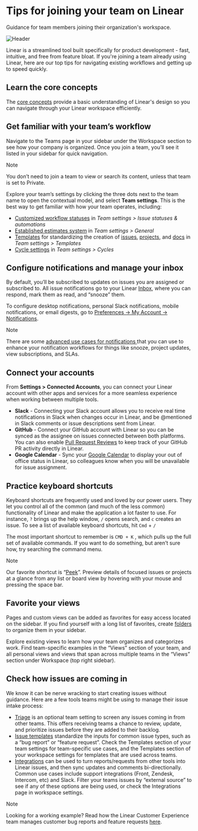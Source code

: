 # Tips for joining your team on Linear

Guidance for team members joining their organization's workspace.

![Header](https://webassets.linear.app/images/ornj730p/production/69a3f5213c42e4aecc07639ed6e58c5a762202f0-2160x1326.png?q=95&auto=format&dpr=2)

Linear is a streamlined tool built specifically for product development - fast, intuitive, and free from feature bloat. If you're joining a team already using Linear, here are our top tips for navigating existing workflows and getting up to speed quickly.

## Learn the core concepts

The [core concepts](https://linear.app/docs/conceptual-model) provide a basic understanding of Linear's design so you can navigate through your Linear workspace efficiently.

## Get familiar with your team’s workflow

Navigate to the Teams page in your sidebar under the Workspace section to see how your company is organized. Once you join a team, you’ll see it listed in your sidebar for quick navigation.

> [!NOTE]
> You don’t need to join a team to view or search its content, unless that team is set to Private.

Explore your team’s settings by clicking the three dots next to the team name to open the contextual model, and select **Team settings**. This is the best way to get familiar with how your team operates, including:

* [Customized workflow statuses](https://linear.app/docs/configuring-workflows) in _Team settings > Issue statuses & automations_
* [Established estimates system](https://linear.app/docs/estimates) in _Team settings > General_
* [Templates](https://linear.app/docs/issue-templates) for standardizing the creation of [issues](https://linear.app/docs/issue-templates), [projects](https://linear.app/docs/project-templates), and [docs](https://linear.app/docs/project-documents#create-document-templates) in _Team settings > Templates_
* [Cycle settings](https://linear.app/docs/use-cycles) in _Team settings > Cycles_

## Configure notifications and manage your inbox

By default, you’ll be subscribed to updates on issues you are assigned or subscribed to. All issue notifications go to your Linear [Inbox](https://linear.app/docs/inbox), where you can respond, mark them as read, and “snooze” them.

To configure desktop notifications, personal Slack notifications, mobile notifications, or email digests, go to [Preferences -> My Account -> Notifications](https://linear.app/settings/account/notifications).

> [!NOTE]
> There are some [advanced use cases for notifications ](https://linear.app/docs/notifications#advanced)that you can use to enhance your notification workflows for things like snooze, project updates, view subscriptions, and SLAs.

## Connect your accounts

From **Settings > Connected Accounts**, you can connect your Linear account with other apps and services for a more seamless experience when working between multiple tools.

* **Slack** - Connecting your Slack account allows you to receive real time notifications in Slack when changes occur in Linear, and be @mentioned in Slack comments or issue descriptions sent from Linear.
* **GitHub** - Connect your GitHub account with Linear so you can be synced as the assignee on issues connected between both platforms. You can also enable [Pull Request Reviews](https://linear.app/docs/pull-request-reviews) to keep track of your GitHub PR activity directly in Linear.
* **Google Calendar** - Sync your [Google Calendar](https://linear.app/integrations/google-calendar) to display your out of office status in Linear, so colleagues know when you will be unavailable for issue assignment.  

## Practice keyboard shortcuts

Keyboard shortcuts are frequently used and loved by our power users. They let you control all of the common (and much of the less common) functionality of Linear and make the application a lot faster to use. For instance, `?` brings up the help window, `/` opens search, and `c` creates an issue. To see a list of available keyboard shortcuts, hit `Cmd` + `/`

The most important shortcut to remember is `CMD + K` , which pulls up the full set of available commands. If you want to do something, but aren’t sure how, try searching the command menu.

> [!NOTE]
> Our favorite shortcut is “[Peek](https://linear.app/docs/peek)”. Preview details of focused issues or projects at a glance from any list or board view by hovering with your mouse and pressing the space bar.

## Favorite your views

Pages and custom views can be added as favorites for easy access located on the sidebar. If you find yourself with a long list of favorites, create [folders](https://linear.app/docs/favorites#create-folders) to organize them in your sidebar.

Explore existing views to learn how your team organizes and categorizes work. Find team-specific examples in the “Views” section of your team, and all personal views and views that span across multiple teams in the “Views” section under Workspace (top right sidebar).

## Check how issues are coming in

We know it can be nerve wracking to start creating issues without guidance. Here are a few tools teams might be using to manage their issue intake process:

* [Triage](https://linear.app/docs/triage) is an optional team setting to screen any issues coming in from other teams. This offers receiving teams a chance to review, update, and prioritize issues before they are added to their backlog.
* [Issue templates](https://linear.app/docs/issue-templates) standardize the inputs for common issue types, such as a “bug report” or “feature request”. Check the Templates section of your team settings for team-specific use cases, and the Templates section of your workspace settings for templates that are used across teams.
* [Integrations](https://linear.app/integrations) can be used to turn reports/requests from other tools into Linear issues, and then sync updates and comments bi-directionally. Common use cases include support integrations (Front, Zendesk, Intercom, etc) and Slack. Filter your teams issues by “external source” to see if any of these options are being used, or check the Integrations page in workspace settings.

> [!NOTE]
> Looking for a working example? Read how the Linear Customer Experience team manages customer bug reports and feature requests [here](https://linear.app/blog/how-we-think-about-customer-experience-at-linear#how-do-you-process-incoming-feature-requests).